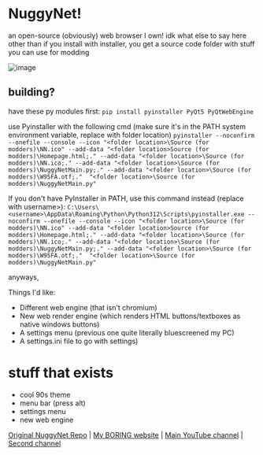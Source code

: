 # NuggyNet!
an open-source (obviously) web browser I own! idk what else to say here other than if you install with installer, you get a source code folder with stuff you can use for modding

![image](https://github.com/user-attachments/assets/16d131f4-bc9b-4f3d-8e51-72901ae6d115)

## building?
have these py modules first:
`pip install pyinstaller PyQt5 PyQtWebEngine`

use Pyinstaller with the following cmd (make sure it's in the PATH system environment variable, replace <folder location> with folder location)
`pyinstaller --noconfirm --onefile --console --icon "<folder location>\Source (for modders)\NN.ico" --add-data "<folder location>Source (for modders)\Homepage.html;." --add-data "<folder location>\Source (for modders)\NN.ico;." --add-data "<folder location>\Source (for modders)\NuggyNetMain.py;." --add-data "<folder location>\Source (for modders)\W95FA.otf;."  "<folder location>\Source (for modders)\NuggyNetMain.py"`

If you don't have PyInstaller in PATH, use this command instead (replace <username> with username>):
`C:\Users\<username>\AppData\Roaming\Python\Python312\Scripts\pyinstaller.exe --noconfirm --onefile --console --icon "<folder location>\Source (for modders)\NN.ico" --add-data "<folder location>Source (for modders)\Homepage.html;." --add-data "<folder location>\Source (for modders)\NN.ico;." --add-data "<folder location>\Source (for modders)\NuggyNetMain.py;." --add-data "<folder location>\Source (for modders)\W95FA.otf;."  "<folder location>\Source (for modders)\NuggyNetMain.py"`

anyways,

Things I'd like:
* Different web engine (that isn't chromium)
* New web render engine (which renders HTML buttons/textboxes as native windows buttons)
* A settings menu (previous one quite literally bluescreened my PC)
* A settings.ini file to go with settings)

# stuff that exists
* cool 90s theme
* menu bar (press alt)
* settings menu
* new web engine

[Original NuggyNet Repo](https://www.github.com/Kirb101/NuggetWeb) | [My BORING website](https://awethebird.neocities.org) | [Main YouTube channel](https://www.youtube.com/@nuggetbirb) | [Second channel](https://www.youtube.com/@nuggetbirbcult)
